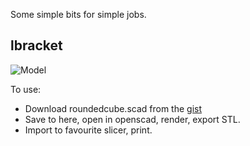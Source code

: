Some simple bits for simple jobs.


## lbracket 

![Model](model.png)

To use:
  - Download roundedcube.scad from the [gist](https://gist.github.com/groovenectar/92174cb1c98c1089347e)
  - Save to here, open in openscad, render, export STL.
  - Import to favourite slicer, print.
